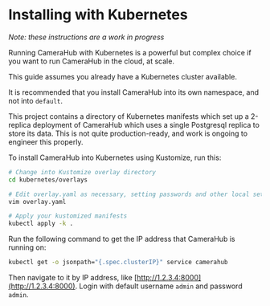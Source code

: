 # Installing with Kubernetes

_Note: these instructions are a work in progress_

Running CameraHub with Kubernetes is a powerful but complex choice if you want to run CameraHub in the cloud, at scale.

This guide assumes you already have a Kubernetes cluster available.

It is recommended that you install CameraHub into its own namespace, and not into `default`.

This project contains a directory of Kubernetes manifests which set up a 2-replica deployment of CameraHub which uses a single Postgresql
replica to store its data. This is not quite production-ready, and work is ongoing to engineer this properly.

To install CameraHub into Kubernetes using Kustomize, run this:

```sh
# Change into Kustomize overlay directory
cd kubernetes/overlays

# Edit overlay.yaml as necessary, setting passwords and other local settings
vim overlay.yaml

# Apply your kustomized manifests
kubectl apply -k .
```

Run the following command to get the IP address that CameraHub is running on:

```sh
kubectl get -o jsonpath="{.spec.clusterIP}" service camerahub
```

Then navigate to it by IP address, like [http://1.2.3.4:8000](http://1.2.3.4:8000). Login with default username `admin` and password `admin`.
